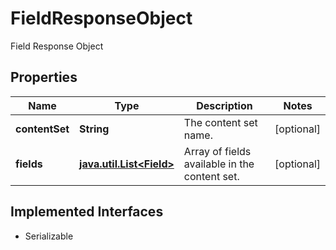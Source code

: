 

# FieldResponseObject

Field Response Object

## Properties

Name | Type | Description | Notes
------------ | ------------- | ------------- | -------------
**contentSet** | **String** | The content set name. |  [optional]
**fields** | [**java.util.List&lt;Field&gt;**](Field.md) | Array of fields available in the content set. |  [optional]


## Implemented Interfaces

* Serializable


